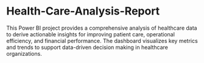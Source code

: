# Health-Care-Analysis-Report
This Power BI project provides a comprehensive analysis of healthcare data to derive actionable insights for improving patient care, operational efficiency, and financial performance. The dashboard visualizes key metrics and trends to support data-driven decision making in healthcare organizations.
